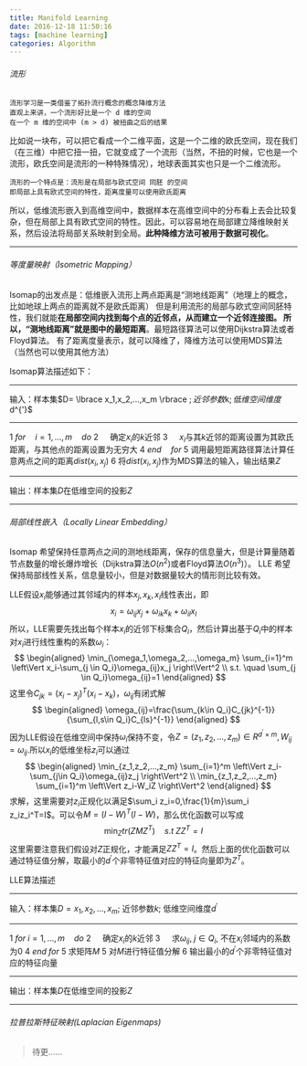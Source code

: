 ```yaml
---
title: Manifold Learning
date: 2016-12-18 11:50:16
tags: [machine learning]
categories: Algorithm
---
```


###### 流形

	流形学习是一类借鉴了拓扑流行概念的概念降维方法
	直观上来讲，一个流形好比是一个 d 维的空间
    在一个 m 维的空间中 (m > d) 被扭曲之后的结果

比如说一块布，可以把它看成一个二维平面，这是一个二维的欧氏空间，现在我们（在三维）中把它扭一扭，它就变成了一个流形（当然，不扭的时候，它也是一个流形，欧氏空间是流形的一种特殊情况），地球表面其实也只是一个二维流形。

	流形的一个特点是：流形是在局部与欧式空间 同胚 的空间
    即局部上具有欧式空间的特性，距离度量可以使用欧氏距离

所以，低维流形嵌入到高维空间中，数据样本在高维空间中的分布看上去会比较复杂，但在局部上具有欧式空间的特性。因此，可以容易地在局部建立降维映射关系，然后设法将局部关系映射到全局。<b>此种降维方法可被用于数据可视化</b>。

---

###### 等度量映射（Isometric Mapping）
Isomap的出发点是：低维嵌入流形上两点距离是“测地线距离”（地理上的概念，比如地球上两点的距离就不是欧氏距离）
但是利用流形的局部与欧式空间同胚特性，我们就能<b>在局部空间内找到每个点的近邻点，从而建立一个近邻连接图。
所以，“测地线距离”就是图中的最短距离</b>。最短路径算法可以使用Dijkstra算法或者Floyd算法。
有了距离度量表示，就可以降维了，降维方法可以使用MDS算法（当然也可以使用其他方法）

Isomap算法描述如下：

---

输入：样本集$D= \lbrace x_1,x_2,...,x_m \rbrace $; 近邻参数$k$; 低维空间维度$d^{'}$

---

1 $for\quad i=1,...,m \quad do$
2 $\quad$确定$x_i$的$k$近邻
3 $\quad x_i$与其$k$近邻的距离设置为其欧氏距离，与其他点的距离设置为无穷大
4 $end \quad for$
5 调用最短距离路径算法计算任意两点之间的距离$dist(x_i,x_j)$
6 将$dist(x_i,x_j)$作为MDS算法的输入，输出结果$Z$

---

输出：样本集$D$在低维空间的投影$Z$

---

###### 局部线性嵌入（Locally Linear Embedding）
Isomap 希望保持任意两点之间的测地线距离，保存的信息量大，但是计算量随着节点数量的增长爆炸增长（Dijkstra算法$O(n^2)$或者Floyd算法$O(n^3)$）。
LLE 希望保持局部线性关系，信息量较小，但是对数据量较大的情形则比较有效。

LLE假设$x_i$能够通过其邻域内的样本$x_j,x_k,x_l$线性表出，即$$x_i=\omega_{ij}x_j+\omega_{ik}x_k+\omega_{il}x_l$$所以，LLE需要先找出每个样本$x_i$的近邻下标集合$Q_i$，然后计算出基于$Q_i$中的样本对$x_i$进行线性重构的系数$\omega_i$：
$$
\begin{aligned}
\min_{\omega_1,\omega_2,...,\omega_m} \sum_{i=1}^m \left\Vert x_i-\sum_{j \in Q_i}\omega_{ij}x_j \right\Vert^2 \\
s.t. \quad \sum_{j \in Q_i}\omega_{ij}=1
\end{aligned}
$$
这里令$C_{jk}=(x_i-x_j)^T(x_i-x_k)$，$\omega_{ij}$有闭式解
$$
\begin{aligned}
\omega_{ij}=\frac{\sum_{k\in Q_i}C_{jk}^{-1}}{\sum_{l,s\in Q_i}C_{ls}^{-1}}
\end{aligned}
$$
因为LLE假设在低维空间中保持$\omega_i$保持不变，令$Z=(z_1,z_2,...,z_m)\in R^{d^{'}\times m},W_{ij}=\omega_{ij}$.所以$x_i$的低维坐标$z_i$可以通过
$$
\begin{aligned}
\min_{z_1,z_2,...,z_m} \sum_{i=1}^m \left\Vert z_i-\sum_{j\in Q_i}\omega_{ij}z_j \right\Vert^2 \\
\min_{z_1,z_2,...,z_m} \sum_{i=1}^m \left\Vert z_i-W_iZ \right\Vert^2
\end{aligned}
$$
求解，这里需要对$z_i$正规化以满足$\sum_i z_i=0,\frac{1}{m}\sum_i z_iz_i^T=I$。可以令$M=(I-W)^T(I-W)$，那么优化函数可以写成$$\min_Z tr(ZMZ^T) \quad s.t \; ZZ^T=I$$这里需要注意我们假设对$Z$正规化，才能满足$ZZ^T=I$。然后上面的优化函数可以通过特征值分解，取最小的$d^{'}$个非零特征值对应的特征向量即为$Z^T$。

LLE算法描述

---

输入：样本集$D={x_1,x_2,...,x_m}$; 近邻参数$k$; 低维空间维度$d^{'}$

---

1 $for\; i=1,...,m \quad do$
2 $\quad$确定$x_i$的$k$近邻
3 $\quad$求$\omega_{ij},\; j\in Q_i$, 不在$x_i$邻域内的系数为0
4 $end \; for$
5 求矩阵$M$
5 对$M$进行特征值分解
6 输出最小的$d^{'}$个非零特征值对应的特征向量

---

输出：样本集$D$在低维空间的投影$Z$

---

###### 拉普拉斯特征映射(Laplacian Eigenmaps)

> 待更......